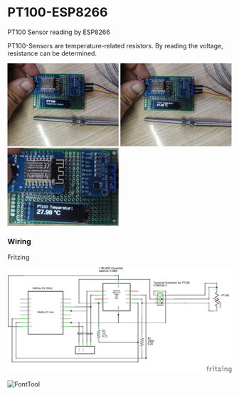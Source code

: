 # PT100-ESP8266
PT100 Sensor reading by ESP8266

PT100-Sensors are temperature-related resistors. By reading the voltage, resistance can be determined.

<p float="left">
  <img src="/resources/00_PT100_intro-description.jpg" width="250" />
  <img src="/resources/00_PT100_sensor-reading.jpg" width="250" /> 
  <img src="/resources/board.JPG" width="250" />
</p>




### Wiring

Fritzing
<p float="left">
  <img src="/resources/Sketch_Schaltplan.png" width="600" />
</p>

![FontTool](https://github.com/squix78/esp8266-oled-ssd1306/raw/master/resources/FontTool.png)
